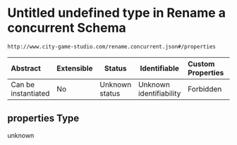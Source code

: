 # Untitled undefined type in Rename a concurrent Schema

```txt
http://www.city-game-studio.com/rename.concurrent.json#/properties
```




| Abstract            | Extensible | Status         | Identifiable            | Custom Properties | Additional Properties | Access Restrictions | Defined In                                                                                     |
| :------------------ | ---------- | -------------- | ----------------------- | :---------------- | --------------------- | ------------------- | ---------------------------------------------------------------------------------------------- |
| Can be instantiated | No         | Unknown status | Unknown identifiability | Forbidden         | Allowed               | none                | [rename-concurrent.schema.json\*](../out/rename-concurrent.schema.json "open original schema") |

## properties Type

unknown
